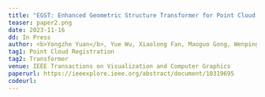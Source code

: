 ```yaml
---
title: "EGST: Enhanced Geometric Structure Transformer for Point Cloud Registration" 
teaser: paper2.png
date: 2023-11-16
dd: In Press
author: <b>Yongzhe Yuan</b>, Yue Wu, Xiaolong Fan, Maoguo Gong, Wenping Ma, Qiguang Miao
tag1: Point Cloud Registration
tag2: Transformer
venue: IEEE Transactions on Visualization and Computer Graphics
paperurl: https://ieeexplore.ieee.org/abstract/document/10319695
codeurl: 
---
```


